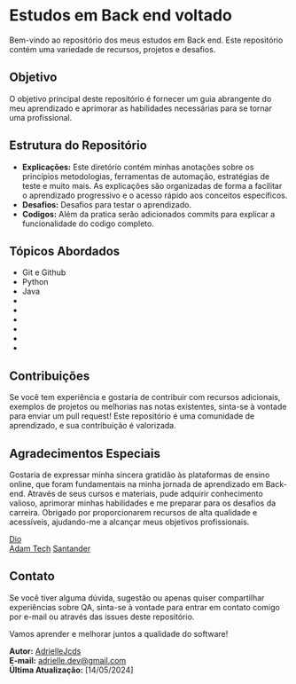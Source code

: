 # Estudos em Back end voltado 

Bem-vindo ao repositório dos meus estudos em Back end.
Este repositório contém uma variedade de recursos, projetos e desafios.

## Objetivo
O objetivo principal deste repositório é fornecer um guia abrangente do meu aprendizado e aprimorar as habilidades necessárias para se tornar uma profissional.

## Estrutura do Repositório
- **Explicações:** Este diretório contém minhas anotações sobre os princípios metodologias, ferramentas de automação, estratégias de teste e muito mais. As explicações são organizadas de forma a facilitar o aprendizado progressivo e o acesso rápido aos conceitos específicos.
- **Desafios:** Desafios para testar o aprendizado.
- **Codigos:** Além da pratica serão adicionados commits para explicar a funcionalidade do codigo completo.

## Tópicos Abordados
- Git e Github
- Python
- Java
- 
- 
- 
- 
- 
- 

## Contribuições
Se você tem experiência e gostaria de contribuir com recursos adicionais, exemplos de projetos ou melhorias nas notas existentes, sinta-se à vontade para enviar um pull request! Este repositório é uma comunidade de aprendizado, e sua contribuição é valorizada.

## Agradecimentos Especiais
Gostaria de expressar minha sincera gratidão às plataformas de ensino online, que foram fundamentais na minha jornada de aprendizado em Back-end. Através de seus cursos e materiais, pude adquirir conhecimento valioso, aprimorar minhas habilidades e me preparar para os desafios da carreira. Obrigado por proporcionarem recursos de alta qualidade e acessíveis, ajudando-me a alcançar meus objetivos profissionais.

[Dio](https://www.dio.me/)  
[Adam Tech](https://ada.tech/)
[Santander](https://www.santanderopenacademy.com/pt_br/index.html)

## Contato
Se você tiver alguma dúvida, sugestão ou apenas quiser compartilhar experiências sobre QA, sinta-se à vontade para entrar em contato comigo por e-mail ou através das issues deste repositório.

Vamos aprender e melhorar juntos a qualidade do software!

**Autor:** [AdrielleJcds](https://github.com/Adjcds)  
**E-mail:** adrielle.dev@gmail.com  
**Última Atualização:** [14/05/2024]
